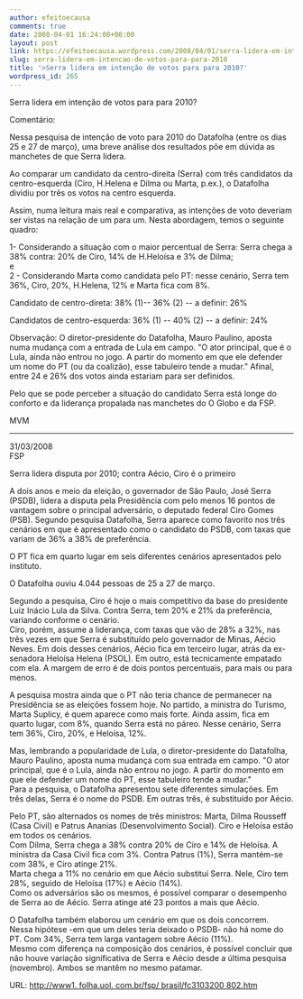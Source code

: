 ```yaml
---
author: efeitoecausa
comments: true
date: 2008-04-01 16:24:00+00:00
layout: post
link: https://efeitoecausa.wordpress.com/2008/04/01/serra-lidera-em-intencao-de-votos-para-para-2010/
slug: serra-lidera-em-intencao-de-votos-para-para-2010
title: '>Serra lidera em intenção de votos para para 2010?'
wordpress_id: 265
---
```


>

Serra lidera em intenção de votos para para 2010?  
  
Comentário:  
  
Nessa pesquisa de intenção de voto para 2010 do Datafolha (entre os dias 25 e 27 de março), uma breve análise dos resultados põe em dúvida as manchetes de que Serra lidera.  
  
Ao comparar um candidato da centro-direita (Serra) com três candidatos da centro-esquerda (Ciro, H.Helena e Dilma ou Marta, p.ex.), o Datafolha dividiu por três os votos na centro esquerda.  
  
Assim, numa leitura mais real e comparativa, as intenções de voto deveriam ser vistas na relação de um para um. Nesta abordagem, temos o seguinte quadro:  
  
1- Considerando a situação com o maior percentual de Serra: Serra chega a 38% contra: 20% de Ciro, 14% de H.Heloísa e 3% de Dilma;  
e  
2 - Considerando Marta como candidata pelo PT:  nesse cenário, Serra tem 36%, Ciro, 20%,  H.Helena, 12% e Marta fica com 8%.  
  
Candidato de centro-direta:        38% (1)--  36% (2)   --     a definir: 26%  
  
Candidatos de centro-esquerda: 36% (1) --  40% (2)   --    a definir: 24%  
  
Observação: O diretor-presidente do Datafolha, Mauro Paulino, aposta numa mudança com a entrada de Lula em campo. "O ator principal, que é o Lula, ainda não entrou no jogo. A partir do momento em que ele defender um nome do PT (ou da coalizão), esse tabuleiro tende a mudar." Afinal, entre 24 e 26% dos votos ainda estariam para ser definidos.  
  
Pelo que se pode perceber a situação do candidato Serra está longe do conforto e da liderança propalada nas manchetes do O Globo e da FSP.  
  
MVM  
  
____________ _________ _________ _________ _________ __  
  
31/03/2008  
FSP  
  
Serra lidera disputa por 2010; contra Aécio, Ciro é o primeiro  
  
A dois anos e meio da eleição, o governador de São Paulo, José Serra (PSDB), lidera a disputa pela Presidência com pelo menos 16 pontos de vantagem sobre o principal adversário, o deputado federal Ciro Gomes (PSB). Segundo pesquisa Datafolha, Serra aparece como favorito nos três cenários em que é apresentado como o candidato do PSDB, com taxas que variam de 36% a 38% de preferência.  
  
O PT fica em quarto lugar em seis diferentes cenários apresentados pelo instituto.  
  
O Datafolha ouviu 4.044 pessoas de 25 a 27 de março.  
  
Segundo a pesquisa, Ciro é hoje o mais competitivo da base do presidente Luiz Inácio Lula da Silva. Contra Serra, tem 20% e 21% da preferência, variando conforme o cenário.  
Ciro, porém, assume a liderança, com taxas que vão de 28% a 32%, nas três vezes em que Serra é substituído pelo governador de Minas, Aécio Neves. Em dois desses cenários, Aécio fica em terceiro lugar, atrás da ex-senadora Heloísa Helena (PSOL). Em outro, está tecnicamente empatado com ela. A margem de erro é de dois pontos percentuais, para mais ou para menos.  
  
A pesquisa mostra ainda que o PT não teria chance de permanecer na Presidência se as eleições fossem hoje. No partido, a ministra do Turismo, Marta Suplicy, é quem aparece como mais forte. Ainda assim, fica em quarto lugar, com 8%, quando Serra está no páreo. Nesse cenário, Serra tem 36%, Ciro, 20%, e Heloísa, 12%.  
  
Mas, lembrando a popularidade de Lula, o diretor-presidente do Datafolha, Mauro Paulino, aposta numa mudança com sua entrada em campo. "O ator principal, que é o Lula, ainda não entrou no jogo. A partir do momento em que ele defender um nome do PT, esse tabuleiro tende a mudar."  
Para a pesquisa, o Datafolha apresentou sete diferentes simulações. Em três delas, Serra é o nome do PSDB. Em outras três, é substituído por Aécio.  
  
Pelo PT, são alternados os nomes de três ministros: Marta, Dilma Rousseff (Casa Civil) e Patrus Ananias (Desenvolvimento Social). Ciro e Heloísa estão em todos os cenários.  
Com Dilma, Serra chega a 38% contra 20% de Ciro e 14% de Heloísa. A ministra da Casa Civil fica com 3%. Contra Patrus (1%), Serra mantém-se com 38%, e Ciro atinge 21%.  
Marta chega a 11% no cenário em que Aécio substitui Serra. Nele, Ciro tem 28%, seguido de Heloísa (17%) e Aécio (14%).  
Como os adversários são os mesmos, é possível comparar o desempenho de Serra ao de Aécio. Serra atinge até 23 pontos a mais que Aécio.  
  
O Datafolha também elaborou um cenário em que os dois concorrem. Nessa hipótese -em que um deles teria deixado o PSDB- não há nome do PT. Com 34%, Serra tem larga vantagem sobre Aécio (11%).  
Mesmo com diferença na composição dos cenários, é possível concluir que não houve variação significativa de Serra e Aécio desde a última pesquisa (novembro). Ambos se mantêm no mesmo patamar.  
  
URL: [http://www1. folha.uol. com.br/fsp/ brasil/fc3103200 802.htm](http://www1.folha.uol.com.br/fsp/brasil/fc3103200802.htm)  

